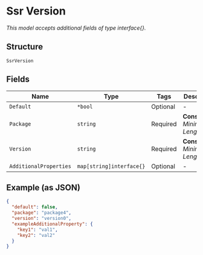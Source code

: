 
# Ssr Version

*This model accepts additional fields of type interface{}.*

## Structure

`SsrVersion`

## Fields

| Name | Type | Tags | Description |
|  --- | --- | --- | --- |
| `Default` | `*bool` | Optional | - |
| `Package` | `string` | Required | **Constraints**: *Minimum Length*: `1` |
| `Version` | `string` | Required | **Constraints**: *Minimum Length*: `1` |
| `AdditionalProperties` | `map[string]interface{}` | Optional | - |

## Example (as JSON)

```json
{
  "default": false,
  "package": "package4",
  "version": "version0",
  "exampleAdditionalProperty": {
    "key1": "val1",
    "key2": "val2"
  }
}
```

